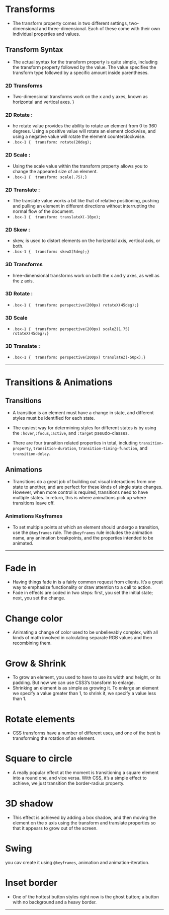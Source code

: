 # Transforms 


* The transform property comes in two different settings, two-dimensional and three-dimensional. Each of these come with their own individual properties and values.

## Transform Syntax
* The actual syntax for the transform property is quite simple, including the transform property followed by the value. The value specifies the transform type followed by a specific amount inside parentheses.

### 2D Transforms 
* Two-dimensional transforms work on the x and y axes, known as horizontal and vertical axes. 
}


### 2D Rotate :
* he rotate value provides the ability to rotate an element from 0 to 360 degrees. Using a positive value will rotate an element clockwise, and using a negative value will rotate the element counterclockwise.
* `.box-1 {  transform: rotate(20deg);`

### 2D Scale :
* Using the scale value within the transform property allows you to change the appeared size of an element. 
* `.box-1 {  transform: scale(.75);}`

### 2D Translate :
* The translate value works a bit like that of relative positioning, pushing and pulling an element in different directions without interrupting the normal flow of the document.
* `.box-1 {  transform: translateX(-10px);`

### 2D Skew :
* skew, is used to distort elements on the horizontal axis, vertical axis, or both. 
* `.box-1 {  transform: skewX(5deg);}`

### 3D Transforms
* hree-dimensional transforms work on both the x and y axes, as well as the z axis. 

### 3D Rotate :
* `.box-1 {  transform: perspective(200px) rotateX(45deg);}`
### 3D Scale
* `.box-1 {  transform: perspective(200px) scaleZ(1.75) rotateX(45deg);}`
### 3D Translate : 
* `.box-1 {  transform: perspective(200px) translateZ(-50px);}`

---------------------------------------------------------
# Transitions & Animations
## Transitions 
* A transition is an element must have a change in state, and different styles must be identified for each state.
* The easiest way for determining styles for different states is by using the `:hover`,`:focus`,`:active`, and `:target` pseudo-classes.

* There are four transition related properties in total, including `transition-property`, `transition-duration`, `transition-timing-function`, and `transition-delay`.

## Animations 


* Transitions do a great job of building out visual interactions from one state to another, and are perfect for these kinds of single state changes. However, when more control is required, transitions need to have multiple states. In return, this is where animations pick up where transitions leave off.
### Animations Keyframes

* To set multiple points at which an element should undergo a transition, use the `@keyframes` rule. The `@keyframes` rule includes the animation name, any animation breakpoints, and the properties intended to be animated.

------------------------------------
# Fade in 

* Having things fade in is a fairly common request from clients. It’s a great way to emphasize functionality or draw attention to a call to action.
* Fade in effects are coded in two steps: first, you set the initial state; next, you set the change.

# Change color 

* Animating a change of color used to be unbelievably complex, with all kinds of math involved in calculating separate RGB values and then recombining them.

# Grow & Shrink 

* To grow an element, you used to have to use its width and height, or its padding. But now we can use CSS3’s transform to enlarge.
* Shrinking an element is as simple as growing it. To enlarge an element we specify a value greater than 1, to shrink it, we specify a value less than 1.

# Rotate elements

* CSS transforms have a number of different uses, and one of the best is transforming the rotation of an element. 

# Square to circle 

* A really popular effect at the moment is transitioning a square element into a round one, and vice versa. With CSS, it’s a simple effect to achieve, we just transition the border-radius property.

# 3D shadow
* This effect is achieved by adding a box shadow, and then moving the element on the x axis using the transform and translate properties so that it appears to grow out of the screen.

# Swing 
you cav create  it using `@keyframes`, animation and animation-iteration.

# Inset border
* One of the hottest button styles right now is the ghost button; a button with no background and a heavy border. 
------------------------------------------------------------- 
